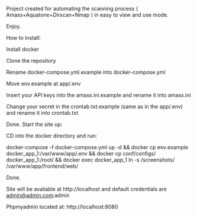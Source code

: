 Project created for automating the scanning process ( Amass+Aquatone+Dirscan+Nmap ) in easy to view and use mode.

Enjoy.

How to install:

Install docker

Clone the repository

Rename docker-compose.yml.example into docker-compose.yml

Move env.example at app/.env

Insert your API keys into the amass.ini.example and rename it into amass.ini

Change your secret in the crontab.txt.example (same as in the app/.env) and rename it into crontab.txt

Done. Start the site up:

CD into the docker directory and run:

docker-compose -f docker-compose.yml up -d && docker cp env.example docker_app_1:/var/www/app/.env && docker cp conf/configs/ docker_app_1:/root/ && docker exec docker_app_1 ln -s /screenshots/ /var/www/app/frontend/web/

Done.

Site will be avaliable at http://localhost and default credentials are admin@admin.com:admin

Phpmyadmin located at: http://localhost:8080
